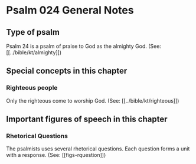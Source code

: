 # Psalm 024 General Notes
## Type of psalm

Psalm 24 is a psalm of praise to God as the almighty God. (See: [[../bible/kt/almighty]])

## Special concepts in this chapter

### Righteous people
Only the righteous come to worship God. (See: [[../bible/kt/righteous]])

## Important figures of speech in this chapter
### Rhetorical Questions
The psalmists uses several rhetorical questions. Each question forms a unit with a response. (See: [[figs-rquestion]])
